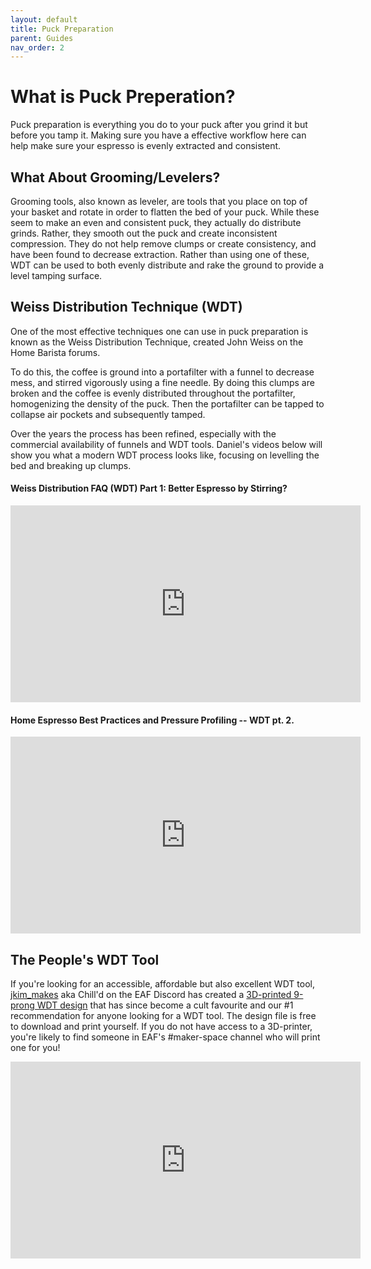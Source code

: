 ```yaml
---
layout: default
title: Puck Preparation
parent: Guides
nav_order: 2
---
```


# What is Puck Preperation?

Puck preparation is everything you do to your puck after you grind it but before you tamp it. Making sure you have a effective workflow here can help make sure your espresso is evenly extracted and consistent.  

## What About Grooming/Levelers?

Grooming tools, also known as leveler, are tools that you place on top of your basket and rotate in order to flatten the bed of your puck. While these seem to make an even and consistent puck, they actually do distribute grinds. Rather, they smooth out the puck and create inconsistent compression. They do not help remove clumps or create consistency, and have been found to decrease extraction. Rather than using one of these, WDT can be used to both evenly distribute and rake the ground to provide a level tamping surface. 

## Weiss Distribution Technique (WDT)

One of the most effective techniques one can use in puck preparation is known as the Weiss Distribution Technique, created John Weiss on the Home Barista forums.

To do this, the coffee is ground into a portafilter with a funnel to decrease mess, and stirred vigorously using a fine needle. By doing this clumps are broken and the coffee is evenly distributed throughout the portafilter, homogenizing the density of the puck. Then the portafilter can be tapped to collapse air pockets and subsequently tamped.

Over the years the process has been refined, especially with the commercial availability of funnels and WDT tools. Daniel's videos below will show you what a modern WDT process looks like, focusing on levelling the bed and breaking up clumps.

#### Weiss Distribution FAQ (WDT) Part 1: Better Espresso by Stirring?
<iframe width="560" height="315" src="https://www.youtube.com/embed/B3SsJhjP-Vo" title="YouTube video player" frameborder="0" allow="accelerometer; autoplay; clipboard-write; encrypted-media; gyroscope; picture-in-picture" allowfullscreen></iframe>

#### Home Espresso Best Practices and Pressure Profiling -- WDT pt. 2.
<iframe width="560" height="315" src="https://www.youtube.com/embed/LmPZsJdzk2Q" title="YouTube video player" frameborder="0" allow="accelerometer; autoplay; clipboard-write; encrypted-media; gyroscope; picture-in-picture" allowfullscreen></iframe>

## The People's WDT Tool

If you're looking for an accessible, affordable but also excellent WDT tool, [jkim_makes](https://www.thingiverse.com/jkim_makes) aka Chill'd on the EAF Discord has created a [3D-printed 9-prong WDT design](https://www.thingiverse.com/thing:4819617) that has since become a cult favourite and our #1 recommendation for anyone looking for a WDT tool. The design file is free to download and print yourself. If you do not have access to a 3D-printer, you're likely to find someone in EAF's #maker-space channel who will print one for you!

<iframe width="560" height="315" src="https://www.youtube.com/embed/YxRgqz-_BYU" title="YouTube video player" frameborder="0" allow="accelerometer; autoplay; clipboard-write; encrypted-media; gyroscope; picture-in-picture" allowfullscreen></iframe>
